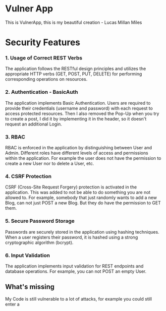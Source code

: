 # Vulner App

This is VulnerApp, this is my beautiful creation - Lucas Millan Miles

# Security Features

### 1. Usage of Correct REST Verbs

The application follows the RESTful design principles and utilizes the appropriate HTTP verbs (GET, POST, PUT, DELETE) for performing corresponding operations on resources.

### 2. Authentication - BasicAuth

The application implements Basic Authentication. Users are required to provide their credentials (username and password) with each request to access protected resources. 
Then I also removed the Pop-Up when you try to create a post, I did it by implementing it in the header, so it doesn't request an additional Login.

### 3. RBAC

RBAC is enforced in the application by distinguishing between User and Admin. Different roles have different levels of access and permissions within the application. For example the user does not have the permission to create a new User nor to delete a User, etc.

### 4. CSRF Protection

CSRF (Cross-Site Request Forgery) protection is activated in the application. 
This was added to not be able to do something you are not allowed to. For example, somebody that just randomly wants to add a new Blog, can not just POST a new Blog. But they do have the permission to GET them.

### 5. Secure Password Storage

Passwords are securely stored in the application using hashing techniques. When a user registers their password, it is hashed using a strong cryptographic algorithm (bcrypt).

### 6. Input Validation

The application implements input validation for REST endpoints and database operations. For example, you can not POST an empty User.

## What's missing

My Code is still vulnerable to a lot of attacks, for example you could still enter a <script> tag in the body of the Blog.

## Improvements

I could have invested more times with the tests, since I don't really have any. The app is not perfect, but I feel like I've still done a good job.
I would grade this project a solid 4.9
